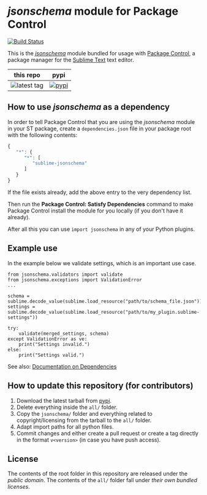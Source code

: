 # *jsonschema* module for Package Control
[![Build Status](https://travis-ci.org/packagecontrol/jsonschema.png?branch=master)](https://travis-ci.org/packagecontrol/jsonschema)


This is the *[jsonschema][]* module
bundled for usage with [Package Control][],
a package manager
for the [Sublime Text][] text editor.


this repo | pypi
---- | ----
![latest tag](https://img.shields.io/github/tag/packagecontrol/jsonschema.svg) | [![pypi](https://img.shields.io/pypi/v/jsonschema.svg)][pypi]


## How to use *jsonschema* as a dependency

In order to tell Package Control
that you are using the *jsonschema* module
in your ST package,
create a `dependencies.json` file
in your package root
with the following contents:

```js
{
   "*": {
      "*": [
         "sublime-jsonschema"
      ]
   }
}
```

If the file exists already,
add the above entry to the very dependency list.

Then run the **Package Control: Satisfy Dependencies** command
to make Package Control
install the module for you locally
(if you don't have it already).

After all this
you can use `import jsonschema`
in any of your Python plugins.

## Example use

In the example below we validate settings, which is an important use case.

```
from jsonschema.validators import validate
from jsonschema.exceptions import ValidationError
...

schema = sublime.decode_value(sublime.load_resource("path/to/schema_file.json"))
settings = sublime.decode_value(sublime.load_resource("path/to/my_plugin.sublime-settings"))

try:
    validate(merged_settings, schema)
except ValidationError as ve:
    print("Settings invalid.")
else:
    print("Settings valid.")

```

See also:
[Documentation on Dependencies](https://packagecontrol.io/docs/dependencies)


## How to update this repository (for contributors)

1. Download the latest tarball
   from [pypi][].
2. Delete everything inside the `all/` folder.
3. Copy the `jsonschema/` folder
   and everything related to copyright/licensing
   from the tarball
   to the `all/` folder.
4. Adapt import paths for all python files.
5. Commit changes
   and either create a pull request
   or create a tag directly
   in the format `v<version>`
   (in case you have push access).


## License

The contents of the root folder
in this repository
are released
under the *public domain*.
The contents of the `all/` folder
fall under *their own bundled licenses*.


[jsonschema]: https://python-jsonschema.readthedocs.io/en/latest/
[Package Control]: http://packagecontrol.io/
[Sublime Text]: http://sublimetext.com/
[pypi]: https://pypi.python.org/pypi/jsonschema

